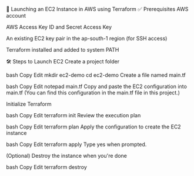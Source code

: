 🚀 Launching an EC2 Instance in AWS using Terraform
✅ Prerequisites
AWS account

AWS Access Key ID and Secret Access Key

An existing EC2 key pair in the ap-south-1 region (for SSH access)

Terraform installed and added to system PATH

🛠️ Steps to Launch EC2
Create a project folder

bash
Copy
Edit
mkdir ec2-demo
cd ec2-demo
Create a file named main.tf

bash
Copy
Edit
notepad main.tf
Copy and paste the EC2 configuration into main.tf
(You can find this configuration in the main.tf file in this project.)

Initialize Terraform

bash
Copy
Edit
terraform init
Review the execution plan

bash
Copy
Edit
terraform plan
Apply the configuration to create the EC2 instance

bash
Copy
Edit
terraform apply
Type yes when prompted.

(Optional) Destroy the instance when you're done

bash
Copy
Edit
terraform destroy
